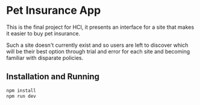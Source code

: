 # Pet Insurance App

This is the final project for HCI, it presents an interface for a site that makes it easier to buy pet insurance. 

Such a site doesn't currently exist and so users are left to discover which will be their best option through trial and error for each site and becoming familiar with disparate policies.

## Installation and Running

```bash
npm install
npm run dev
```